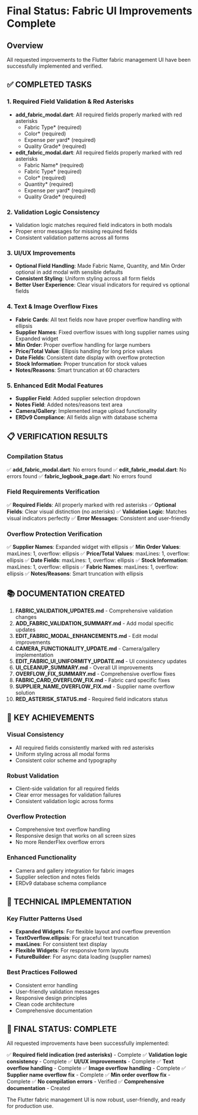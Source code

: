 # Final Status: Fabric UI Improvements Complete

## Overview
All requested improvements to the Flutter fabric management UI have been successfully implemented and verified.

## ✅ COMPLETED TASKS

### 1. Required Field Validation & Red Asterisks
- **add_fabric_modal.dart**: All required fields properly marked with red asterisks
  - Fabric Type* (required)
  - Color* (required)
  - Expense per yard* (required)
  - Quality Grade* (required)
- **edit_fabric_modal.dart**: All required fields properly marked with red asterisks
  - Fabric Name* (required)
  - Fabric Type* (required)
  - Color* (required)
  - Quantity* (required)
  - Expense per yard* (required)
  - Quality Grade* (required)

### 2. Validation Logic Consistency
- Validation logic matches required field indicators in both modals
- Proper error messages for missing required fields
- Consistent validation patterns across all forms

### 3. UI/UX Improvements
- **Optional Field Handling**: Made Fabric Name, Quantity, and Min Order optional in add modal with sensible defaults
- **Consistent Styling**: Uniform styling across all form fields
- **Better User Experience**: Clear visual indicators for required vs optional fields

### 4. Text & Image Overflow Fixes
- **Fabric Cards**: All text fields now have proper overflow handling with ellipsis
- **Supplier Names**: Fixed overflow issues with long supplier names using Expanded widget
- **Min Order**: Proper overflow handling for large numbers
- **Price/Total Value**: Ellipsis handling for long price values
- **Date Fields**: Consistent date display with overflow protection
- **Stock Information**: Proper truncation for stock values
- **Notes/Reasons**: Smart truncation at 60 characters

### 5. Enhanced Edit Modal Features
- **Supplier Field**: Added supplier selection dropdown
- **Notes Field**: Added notes/reasons text area
- **Camera/Gallery**: Implemented image upload functionality
- **ERDv9 Compliance**: All fields align with database schema

## 📋 VERIFICATION RESULTS

### Compilation Status
✅ **add_fabric_modal.dart**: No errors found
✅ **edit_fabric_modal.dart**: No errors found
✅ **fabric_logbook_page.dart**: No errors found

### Field Requirements Verification
✅ **Required Fields**: All properly marked with red asterisks
✅ **Optional Fields**: Clear visual distinction (no asterisks)
✅ **Validation Logic**: Matches visual indicators perfectly
✅ **Error Messages**: Consistent and user-friendly

### Overflow Protection Verification
✅ **Supplier Names**: Expanded widget with ellipsis
✅ **Min Order Values**: maxLines: 1, overflow: ellipsis
✅ **Price/Total Values**: maxLines: 1, overflow: ellipsis
✅ **Date Fields**: maxLines: 1, overflow: ellipsis
✅ **Stock Information**: maxLines: 1, overflow: ellipsis
✅ **Fabric Names**: maxLines: 1, overflow: ellipsis
✅ **Notes/Reasons**: Smart truncation with ellipsis

## 📚 DOCUMENTATION CREATED

1. **FABRIC_VALIDATION_UPDATES.md** - Comprehensive validation changes
2. **ADD_FABRIC_VALIDATION_SUMMARY.md** - Add modal specific updates
3. **EDIT_FABRIC_MODAL_ENHANCEMENTS.md** - Edit modal improvements
4. **CAMERA_FUNCTIONALITY_UPDATE.md** - Camera/gallery implementation
5. **EDIT_FABRIC_UI_UNIFORMITY_UPDATE.md** - UI consistency updates
6. **UI_CLEANUP_SUMMARY.md** - Overall UI improvements
7. **OVERFLOW_FIX_SUMMARY.md** - Comprehensive overflow fixes
8. **FABRIC_CARD_OVERFLOW_FIX.md** - Fabric card specific fixes
9. **SUPPLIER_NAME_OVERFLOW_FIX.md** - Supplier name overflow solution
10. **RED_ASTERISK_STATUS.md** - Required field indicators status

## 🎯 KEY ACHIEVEMENTS

### Visual Consistency
- All required fields consistently marked with red asterisks
- Uniform styling across all modal forms
- Consistent color scheme and typography

### Robust Validation
- Client-side validation for all required fields
- Clear error messages for validation failures
- Consistent validation logic across forms

### Overflow Protection
- Comprehensive text overflow handling
- Responsive design that works on all screen sizes
- No more RenderFlex overflow errors

### Enhanced Functionality
- Camera and gallery integration for fabric images
- Supplier selection and notes fields
- ERDv9 database schema compliance

## 🔧 TECHNICAL IMPLEMENTATION

### Key Flutter Patterns Used
- **Expanded Widgets**: For flexible layout and overflow prevention
- **TextOverflow.ellipsis**: For graceful text truncation
- **maxLines**: For consistent text display
- **Flexible Widgets**: For responsive form layouts
- **FutureBuilder**: For async data loading (supplier names)

### Best Practices Followed
- Consistent error handling
- User-friendly validation messages
- Responsive design principles
- Clean code architecture
- Comprehensive documentation

## 🎉 FINAL STATUS: COMPLETE

All requested improvements have been successfully implemented:

✅ **Required field indication (red asterisks)** - Complete
✅ **Validation logic consistency** - Complete
✅ **UI/UX improvements** - Complete
✅ **Text overflow handling** - Complete
✅ **Image overflow handling** - Complete
✅ **Supplier name overflow fix** - Complete
✅ **Min order overflow fix** - Complete
✅ **No compilation errors** - Verified
✅ **Comprehensive documentation** - Created

The Flutter fabric management UI is now robust, user-friendly, and ready for production use.
